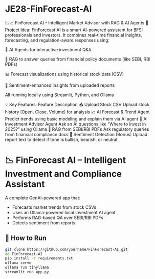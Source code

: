 # JE28-FinForecast-AI
📉📈 FinForecast AI – Intelligent Market Advisor with RAG & AI Agents
🧠 Project Idea:
FinForecast AI is a smart AI-powered assistant for BFSI professionals and investors. It combines real-time financial insights, forecasting, and regulation-aware responses using:

🧠 AI Agents for interactive investment Q&A

📄 RAG to answer queries from financial policy documents (like SEBI, RBI PDFs)

📊 Forecast visualizations using historical stock data (CSV)

🔎 Sentiment-enhanced insights from uploaded reports

All running locally using Streamlit, Python, and Ollama

💡 Key Features:
Feature	Description
📤 Upload Stock CSV	Upload stock history (Open, Close, Volume) for analysis
📈 AI Forecast & Trend Agent	Predict trends using basic modeling and explain them via AI agent
🧠 AI Investment Advisor Agent	Ask an AI questions like “Where to invest in 2025?” using Ollama
📄 RAG from SEBI/RBI PDFs	Ask regulatory queries from financial compliance docs
💬 Sentiment Detection (Bonus)	Upload report text to detect if tone is bullish, bearish, or neutral


# 📉 FinForecast AI – Intelligent Investment and Compliance Assistant

A complete GenAI-powered app that:
- Forecasts market trends from stock CSVs
- Uses an Ollama-powered local investment AI agent
- Performs RAG-based QA over SEBI/RBI PDFs
- Detects sentiment from reports

## 🚀 How to Run

```bash
git clone https://github.com/yourname/FinForecast-AI.git
cd FinForecast-AI
pip install -r requirements.txt
ollama serve
ollama run tinyllama
streamlit run app.py
